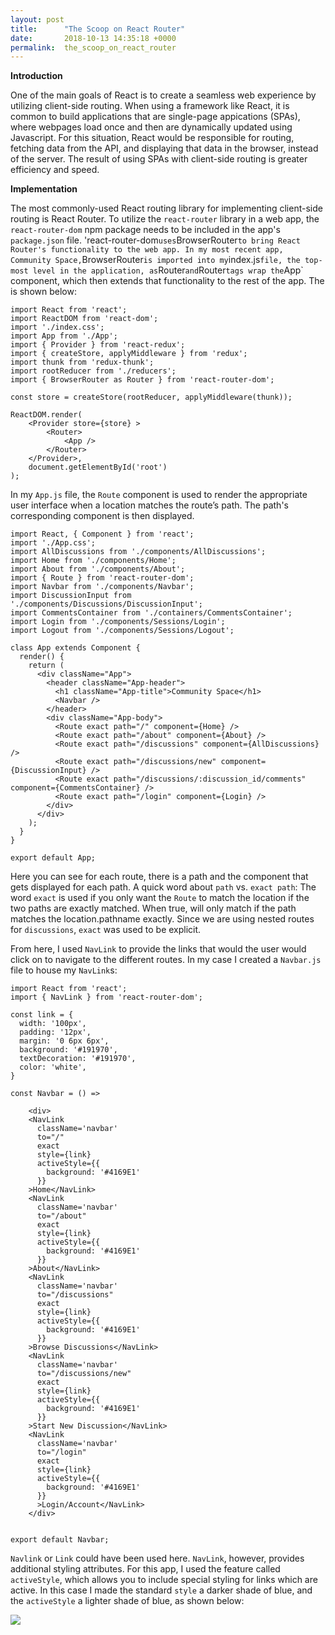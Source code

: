 ```yaml
---
layout: post
title:      "The Scoop on React Router"
date:       2018-10-13 14:35:18 +0000
permalink:  the_scoop_on_react_router
---
```


**Introduction**

One of the main goals of React is to create a seamless web experience by utilizing client-side routing. When using a framework like React, it is common to build applications that are single-page appications (SPAs), where webpages load once and then are dynamically updated using Javascript. For this situation, React would be responsible for routing, fetching data from the API, and displaying that data in the browser, instead of the server.  The result of using SPAs with client-side routing is greater efficiency and speed.

**Implementation**

The most commonly-used React routing library for implementing client-side routing is React Router. To utilize the `react-router` library in a web app, the `react-router-dom` npm package needs to be included in the app's `package.json` file. 'react-router-dom` uses `BrowserRouter` to bring React Router's functionality to the web app. In my most recent app, Community Space, `BrowserRouter` is imported into my `index.js` file, the top-most level in the application, as `Router` and `Router` tags wrap the `App` component, which then extends that functionality to the rest of the app. The is shown below:

```
import React from 'react';
import ReactDOM from 'react-dom';
import './index.css';
import App from './App';
import { Provider } from 'react-redux';
import { createStore, applyMiddleware } from 'redux';
import thunk from 'redux-thunk';
import rootReducer from './reducers';
import { BrowserRouter as Router } from 'react-router-dom';

const store = createStore(rootReducer, applyMiddleware(thunk));

ReactDOM.render(
    <Provider store={store} >
        <Router>
            <App />    
        </Router>
    </Provider>,
    document.getElementById('root')
);
```

In my `App.js` file, the `Route` component is used to render the appropriate user interface when a location matches the route’s path. The path's corresponding component is then displayed. 

```
import React, { Component } from 'react';
import './App.css';
import AllDiscussions from './components/AllDiscussions';
import Home from './components/Home';
import About from './components/About';
import { Route } from 'react-router-dom';
import Navbar from './components/Navbar';
import DiscussionInput from './components/Discussions/DiscussionInput';
import CommentsContainer from './containers/CommentsContainer';
import Login from './components/Sessions/Login';
import Logout from './components/Sessions/Logout';

class App extends Component {
  render() {
    return (
      <div className="App">
        <header className="App-header">
          <h1 className="App-title">Community Space</h1>
          <Navbar />
        </header>
        <div className="App-body">
          <Route exact path="/" component={Home} />
          <Route exact path="/about" component={About} />
          <Route exact path="/discussions" component={AllDiscussions} />
          <Route exact path="/discussions/new" component={DiscussionInput} />
          <Route exact path="/discussions/:discussion_id/comments" component={CommentsContainer} />
          <Route exact path="/login" component={Login} />
        </div>
      </div>
    );
  }
}

export default App;
```

Here you can see for each route, there is a path and the component that gets displayed for each path. A quick word about `path` vs. `exact path`: The word `exact` is used if you only want the `Route` to match the location if the two paths are exactly matched. When true, will only match if the path matches the location.pathname exactly. Since we are using nested routes for `discussions`, `exact` was used to be explicit. 

From here, I used `NavLink` to provide the links that would the user would click on to navigate to the different routes. In my case I created a `Navbar.js` file to house my `NavLink`s:

```
import React from 'react';
import { NavLink } from 'react-router-dom';

const link = {
  width: '100px',
  padding: '12px',
  margin: '0 6px 6px',
  background: '#191970',
  textDecoration: '#191970',
  color: 'white',
}

const Navbar = () => 

    <div>
    <NavLink
      className='navbar'
      to="/"
      exact
      style={link}
      activeStyle={{
        background: '#4169E1'
      }}
    >Home</NavLink>
    <NavLink
      className='navbar'
      to="/about"
      exact
      style={link}
      activeStyle={{
        background: '#4169E1'
      }}
    >About</NavLink>
    <NavLink
      className='navbar'
      to="/discussions"
      exact
      style={link}
      activeStyle={{
        background: '#4169E1'
      }}
    >Browse Discussions</NavLink>
    <NavLink
      className='navbar'
      to="/discussions/new"
      exact
      style={link}
      activeStyle={{
        background: '#4169E1'
      }}
    >Start New Discussion</NavLink>
    <NavLink
      className='navbar'
      to="/login"
      exact
      style={link}
      activeStyle={{
        background: '#4169E1'
      }}
      >Login/Account</NavLink>
    </div>
  

export default Navbar;
```
`Navlink` or `Link` could have been used here. `NavLink`, however, provides additional styling attributes. For this app, I used the feature called `activeStyle`, which allows you to include special styling for links which are active. In this case I made the standard `style` a darker shade of blue, and the `activeStyle` a lighter shade of blue, as shown below:

![](https://i.imgur.com/H5AarQv.png?1)




